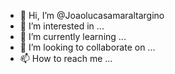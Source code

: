 - 👋 Hi, I’m @Joaolucasamaraltargino
- 👀 I’m interested in ...
- 🌱 I’m currently learning ...
- 💞️ I’m looking to collaborate on ...
- 📫 How to reach me ...

<!---
Joaolucasamaraltargino/Joaolucasamaraltargino is a ✨ special ✨ repository because its `README.md` (this file) appears on your GitHub profile.
You can click the Preview link to take a look at your changes.
--->
